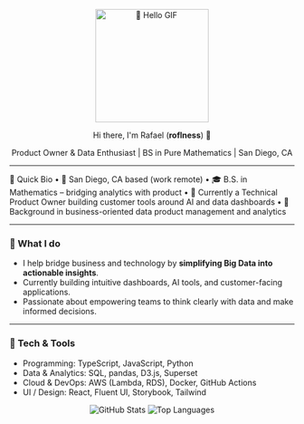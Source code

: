 <p align="center">
  <a href="https://github.com/roflness"><img src="https://media.giphy.com/media/3o7aD5tv1ogNBtDhDi/giphy.gif" width="200" alt="👋 Hello GIF"></a>
</p>

<p align="center">Hi there, I'm Rafael (<strong>roflness</strong>) 👋</p>

<p align="center">Product Owner &amp; Data Enthusiast | BS in Pure Mathematics | San Diego, CA</p>

---

🧩 Quick Bio
	•	📍 San Diego, CA based (work remote)
	•	🎓 B.S. in Mathematics – bridging analytics with product
	•	💼 Currently a Technical Product Owner building customer tools around AI and data dashboards
	•	🔢 Background in business-oriented data product management and analytics

---

### 🔭 What I do
- I help bridge business and technology by **simplifying Big Data into actionable insights**.
- Currently building intuitive dashboards, AI tools, and customer-facing applications.
- Passionate about empowering teams to think clearly with data and make informed decisions.

---

### 🧰 Tech & Tools
- Programming: TypeScript, JavaScript, Python
- Data & Analytics: SQL, pandas, D3.js, Superset
- Cloud & DevOps: AWS (Lambda, RDS), Docker, GitHub Actions
- UI / Design: React, Fluent UI, Storybook, Tailwind


<div align="center">
  <img src="https://github-readme-stats.vercel.app/api?username=roflness&show_icons=true&theme=radical" alt="GitHub Stats" />  
  <img src="https://github-readme-stats.vercel.app/api/top-langs/?username=roflness&layout=compact&theme=radical" alt="Top Languages" />
</div>

